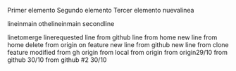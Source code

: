 Primer elemento
Segundo elemento
Tercer elemento
nuevalinea

lineinmain
othelineinmain
secondline

linetomerge
linerequested
line from github
line from home
new line from home
delete from origin
on feature
new line from github
new line from clone feature
modified from gh origin
from local
from origin
from origin29/10
from github 30/10
from github #2 30/10
